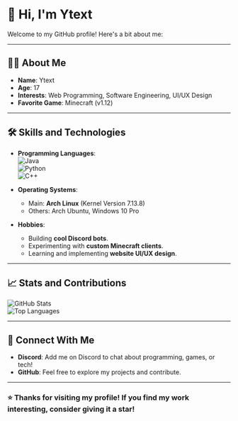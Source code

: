 # 👋 Hi, I'm **Ytext**

Welcome to my GitHub profile! Here's a bit about me:

---

## 🧑‍💻 **About Me**
- **Name**: Ytext
- **Age**: 17
- **Interests**: Web Programming, Software Engineering, UI/UX Design
- **Favorite Game**: Minecraft (v1.12)

---

## 🛠️ **Skills and Technologies**
- **Programming Languages**:  
  ![Java](https://img.shields.io/badge/Java-%23ED8B00.svg?style=for-the-badge&logo=java&logoColor=white)  
  ![Python](https://img.shields.io/badge/Python-%233776AB.svg?style=for-the-badge&logo=python&logoColor=white)  
  ![C++](https://img.shields.io/badge/C++-%2300599C.svg?style=for-the-badge&logo=c%2B%2B&logoColor=white)

- **Operating Systems**:  
  - Main: **Arch Linux** (Kernel Version 7.13.8)  
  - Others: Arch Ubuntu, Windows 10 Pro

- **Hobbies**:
  - Building **cool Discord bots**.
  - Experimenting with **custom Minecraft clients**.
  - Learning and implementing **website UI/UX design**.

---

## 📈 **Stats and Contributions**
![GitHub Stats](https://github-readme-stats.vercel.app/api?username=Ytext&show_icons=true&theme=radical)  
![Top Languages](https://github-readme-stats.vercel.app/api/top-langs/?Ytext&layout=compact&theme=radical)

---

## 🤝 **Connect With Me**
- **Discord**: Add me on Discord to chat about programming, games, or tech!
- **GitHub**: Feel free to explore my projects and contribute.

---

### ⭐ Thanks for visiting my profile! If you find my work interesting, consider giving it a star!
